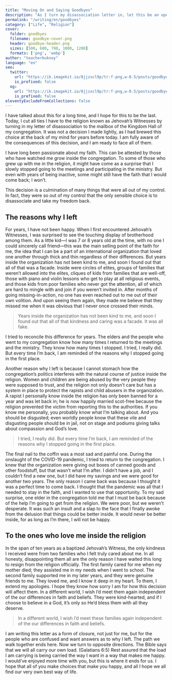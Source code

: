 ```yaml
---
title: "Moving On and Saying Goodbyes"
description: "As I turn my disassociation letter in, let this be an open letter to those I’m leaving inside the religion."
permalink: "/writing/en/goodbyes"
category: ["Life", "Religion"]
cover:
  folder: goodbyes
  filename: goodbye-cover.png
  header: goodbye-header.png
  sizes: [500, 600, 700, 1000, 1280]
  formats: ['png', 'webp']
author: "teacherbuknoy"
language: "en"
seo:
  twitter:
    url: "https://ik.imagekit.io/8jjzxcl9p/tr:f-png,w-0.5/posts/goodbyes/twitter.png"
    is_prefixed: false
  og:
    url: "https://ik.imagekit.io/8jjzxcl9p/tr:f-png,w-0.5/posts/goodbyes/og.png"
    is_prefixed: false
eleventyExcludeFromCollections: false
---
```


I have talked about this for a long time, and I hope for this to be the last. Today, I cut all ties I have to the religion known as Jehovah’s Witnesses by turning in my letter of disassociation to the mailbox of the Kingdom Hall of my congregation. It was not a decision I made lightly, as I had brewed this choice at the back of my mind for years before today. I am fully aware of the consequences of this decision, and I am ready to face all of them.

I have long been passionate about my faith. This can be attested by those who have watched me grow inside the congregation. To some of those who grew up with me in the religion, it might have come as a surprise that I slowly stopped going to the meetings and participating in the ministry. But even with years of being inactive, some might still have the faith that I would come back; I won’t.


This decision is a culmination of many things that were all out of my control. In fact, they were so out of my control that the only sensible choice is to disassociate and take my freedom back.
## The reasons why I left

<div>

For years, I have not been happy. When I first encountered Jehovah’s Witnesses, I was surprised to see the touching display of brotherhood among them. As a little kid—I was 7 or 8 years old at the time, with no one I could sincerely call friend—this was the main selling point of the faith for me, the idea that I can be a part of an international organization that loved one another through thick and thin regardless of their differences. But years inside the organization has not been kind to me, and soon I found out that all of that was a facade. Inside were circles of elites, groups of families that weren’t allowed into the elites, cliques of kids from families that are well-off, those with piano and violin lessons who get to play at all religious events, and those kids from poor families who never got the attention, all of which are hard to mingle with and join if you weren’t invited in. After months of going missing-in-action, no one has even reached out to me out of their own volition. And upon seeing them again, they made me believe that they missed me when it was obvious that I never once crossed their minds.

<blockquote class="left quotation">
    <p>Years inside the organization has not been kind to me, and soon I found out that all of that kindness and caring was a facade. It was all fake.</p>
</blockquote>

I tried to reconcile this difference for years. The elders and the people who went to my congregation know how many times I returned to the meetings and the ministry. They know how many times I stopped. I tried, I really did. But every time I’m back, I am reminded of the reasons why I stopped going in the first place.
</div>

<div>

Another reason why I left is because I cannot stomach how the congregation’s politics interferes with the natural course of justice inside the religion. Women and children are being abused by the very people they were supposed to trust, and the religion not only doesn’t care but has a system in place to protect the rapists and child abusers in the organization. A rapist I personally know inside the religion has only been banned for a year and was let back in; he is now happily married scot-free because the religion prevented the victim from reporting this to the authorities. If you know me personally, you probably know what I’m talking about. And you should be disgusted; even worldly people know that these vile and disgusting people should be in jail, not on stage and podiums giving talks about compassion and God’s love.

<blockquote class="right quotation">
  <p>I tried, I really did. But every time I’m back, I am reminded of the reasons why I stopped going in the first place.</p>
</blockquote>

The final nail to the coffin was a most sad and painful one. During the onslaught of the COVID-19 pandemic, I tried to return to the congregation. I knew that the organization were giving out boxes of canned goods and other foodstuff, but that wasn’t what I’m after. I didn’t have a job, and I couldn’t find a new one, but I did have my savings and we were good for another two years. The only reason I came back was because I thought it was a perfect time to come back. I thought that the pandemic was all that I needed to stay in the faith, and I wanted to use that opportunity. To my sad surprise, one elder in the congregation told me that I must be back because of the help I’m going to get from the religion. We were poor, but we weren’t desperate. It was such an insult and a slap to the face that I finally awoke from the delusion that things could be better inside. It would never be better inside, for as long as I’m there, I will not be happy.

</div>

## To the ones who love me inside the religion

<div>

In the span of ten years as a baptized Jehovah’s Witness, the only kindness I received were from two families who I felt truly cared about me. In all honesty, disappointing them all are the only reason I have waited this long to resign from the religion officially. The first family cared for me when my mother died; they assisted me in my needs when I went to school. The second family supported me in my later years, and they were genuine friends to me. They loved me, and I know it deep in my heart. To them, I extend my apologies. I hope they know how sorry I am for how this decision will affect them. In a different world, I wish I’d meet them again independent of the our differences in faith and beliefs. They were kind-hearted, and if I choose to believe in a God, it’s only so He’d bless them with all they deserve.

<blockquote class="right quotation">
    <p>In a different world, I wish I’d meet these families again independent of the our differences in faith and beliefs.</p>
</blockquote>

I am writing this letter as a form of closure, not just for me, but for the people who are confused and want answers as to why I left. The path we walk together ends here. Now we turn to opposite directions. The Bible says that we will all carry our own load. (Galatians 6:5) Rest assured that the load I am carrying is being carried the way I want in a way that makes me happy. I would’ve enjoyed more time with you, but this is where it ends for us. I hope that all of you make choices that make you happy, and all I hope we all find our very own best way of life.
</div>